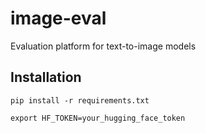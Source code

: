 # image-eval
Evaluation platform for text-to-image models

## Installation

```
pip install -r requirements.txt
```
```
export HF_TOKEN=your_hugging_face_token
```